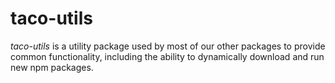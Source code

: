
# taco-utils

*taco-utils* is a utility package used by most of our other packages to provide common functionality, including the ability to dynamically download and run new npm packages.
